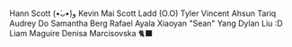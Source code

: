 Hann Scott (•̀ᴗ•́)و
Kevin Mai
Scott Ladd (O.O)
Tyler Vincent
Ahsun Tariq
Audrey Do
Samantha Berg
Rafael Ayala
Xiaoyan "Sean" Yang
Dylan Liu :D
Liam Maguire
Denisa Marcisovska 🐈‍⬛
